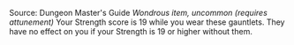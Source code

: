 Source: Dungeon Master's Guide
*Wondrous item, uncommon (requires attunement)*
Your Strength score is 19 while you wear these gauntlets. They have no effect on you if your Strength is 19 or higher without them.